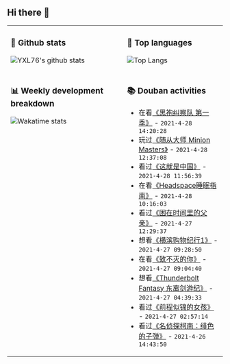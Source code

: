 ## Hi there 👋

<table>
<tr>
<td valign="top" width="54%">

### 🔭 Github stats

![YXL76's github stats](https://github-readme-stats.yxl76.vercel.app/api?username=YXL76&count_private=true&show_icons=true&include_all_commits=true&theme=tokyonight&line_height=28)

</td>

<td valign="top" width="46%">

### 🌱 Top languages

![Top Langs](https://github-readme-stats.yxl76.vercel.app/api/top-langs/?username=YXL76&layout=compact&theme=tokyonight&langs_count=10&hide=HTML,CSS,SCSS)

</td>
</tr>
<tr>
<td valign="top" width="54%">

### 📊 Weekly development breakdown

![Wakatime stats](https://github-readme-stats.yxl76.vercel.app/api/wakatime?username=YXL76&layout=compact&theme=tokyonight)


</td>
<td valign="top" width="46%">

### 📚 Douban activities

- 在看[《黑袍纠察队 第一季》](http://movie.douban.com/subject/3703650/) - `2021-4-28 14:20:28`
- 玩过[《随从大师 Minion Masters》](http://www.douban.com/game/27156838/) - `2021-4-28 12:37:08`
- 看过[《这就是中国》](http://movie.douban.com/subject/30425880/) - `2021-4-28 11:56:39`
- 在看[《Headspace睡眠指南》](http://movie.douban.com/subject/35419538/) - `2021-4-28 10:16:03`
- 看过[《困在时间里的父亲》](http://movie.douban.com/subject/33432655/) - `2021-4-27 12:29:37`
- 想看[《横滨购物纪行1》](http://movie.douban.com/subject/2347138/) - `2021-4-27 09:28:50`
- 在看[《致不灭的你》](http://movie.douban.com/subject/34941837/) - `2021-4-27 09:04:40`
- 想看[《Thunderbolt Fantasy 东离剑游纪》](http://movie.douban.com/subject/26724115/) - `2021-4-27 04:39:33`
- 看过[《前程似锦的女孩》](http://movie.douban.com/subject/30450313/) - `2021-4-27 02:57:14`
- 看过[《名侦探柯南：绯色的子弹》](http://movie.douban.com/subject/33454993/) - `2021-4-26 14:43:50`

</td>
</tr>
</table>

<!--
**YXL76/YXL76** is a ✨ _special_ ✨ repository because its `README.md` (this file) appears on your GitHub profile.

Here are some ideas to get you started:

- 🔭 I’m currently working on ...
- 🌱 I’m currently learning ...
- 👯 I’m looking to collaborate on ...
- 🤔 I’m looking for help with ...
- 💬 Ask me about ...
- 📫 How to reach me: ...
- 😄 Pronouns: ...
- ⚡ Fun fact: ...
-->
